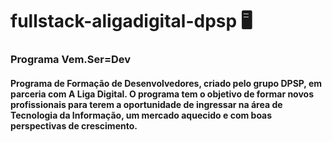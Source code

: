 # fullstack-aligadigital-dpsp :desktop_computer:

### Programa Vem.Ser=Dev

#### Programa de Formação de Desenvolvedores, criado pelo grupo DPSP, em parceria com A Liga Digital. O programa tem o objetivo de formar novos profissionais para terem a oportunidade de ingressar na área de Tecnologia da Informação, um mercado aquecido e com boas perspectivas de crescimento.


